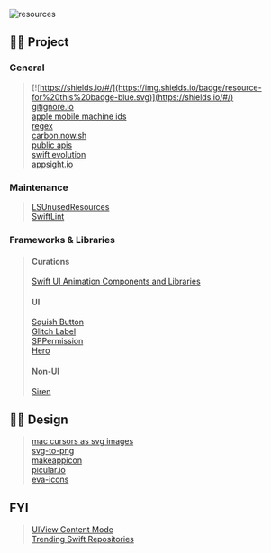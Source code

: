 ![resources](https://user-images.githubusercontent.com/35065894/48777486-042e3280-ed16-11e8-9c61-a1844aaeaa5a.png)

## ☝🏻 Project
### General
> [![https://shields.io/#/](https://img.shields.io/badge/resource-for%20this%20badge-blue.svg)](https://shields.io/#/)  
> [gitignore.io](https://gitignore.io)  
> [apple mobile machine ids](https://gist.github.com/adamawolf/3048717#file-apple_mobile_device_types-txt-L32)  
> [regex](https://regexr.com/)  
> [carbon.now.sh](https://carbon.now.sh)  
> [public apis](https://github.com/abhishekbanthia/Public-APIs)  
> [swift evolution](https://apple.github.io/swift-evolution/)  
> [appsight.io](https://www.appsight.io/)  

### Maintenance
> [LSUnusedResources](https://github.com/tinymind/LSUnusedResources)   
> [SwiftLint](https://github.com/realm/SwiftLint)

### Frameworks & Libraries
> #### Curations
> [Swift UI Animation Components and Libraries](https://github.com/Ramotion/swift-ui-animation-components-and-libraries)
> #### UI
> [Squish Button](https://github.com/BalestraPatrick/SquishButton)  
> [Glitch Label](https://github.com/kciter/GlitchLabel)  
> [SPPermission](https://github.com/IvanVorobei/SPPermission)  
> [Hero](https://github.com/HeroTransitions/Hero)  
> #### Non-UI
> [Siren](https://github.com/ArtSabintsev/Siren)

## ✌🏻 Design 
> [mac cursors as svg images](https://github.com/daviddarnes/mac-cursors)  
> [svg-to-png](https://ezgif.com/svg-to-png)  
> [makeappicon](https://makeappicon.com/)  
> [picular.io](https://picular.co)  
> [eva-icons](https://github.com/akveo/eva-icons)

## FYI
> [UIView Content Mode](https://stackoverflow.com/questions/4895272/difference-between-uiviewcontentmodescaleaspectfit-and-uiviewcontentmodescaletof)  
> [Trending Swift Repositories](https://github.com/trending/swift?since=monthly)
